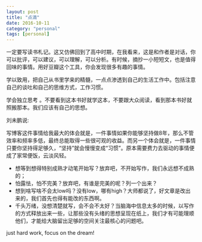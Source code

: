 ```yaml
---
layout: post
title: "点滴"
date: 2016-10-11
category: "personal"
tags: [personal]
---
```


一定要写读书札记。这又仿佛回到了高中时期，在我看来，这是和作者是对话，你可以批评，可以建议，可以理解，可以分析。有时候，摘抄一小短短文，也是值得回味的事情。用好豆瓣这个工具，你会发现很多有趣的事情。

学以致用，把自己从书里学来的精髓，一点点渗透到自己的生活工作中。包括注意自己的谈吐和自己的思维方式，工作习惯。

学会独立思考 。不要看到这本书好就学这本，不要跟大众阅读，看到那本书好就照搬那本。我们应该有自己的思想。

刘未鹏说:

写博客这件事情给我最大的体会就是，一件事情如果你能够坚持做8年，那么不管效率和频率多低，最终总能取得一些很可观的收益。而另一个体会就是，一件事情只要你坚持得足够久，“坚持”就会慢慢变成“习惯”。原本需要费力去驱动的事情便成了家常便饭，云淡风轻。

* 想等到想得特别成熟才动笔开始写？放弃吧，不开始写作，我们永远想不成熟的；
* 怕露怯，怕不完美？放弃吧，有谁是完美的呢？列一个出来？
* 想到啥写啥不会太low吗？没有low，哪有high？大师都说了，好文章是改出来的，我们首先也得有能改的东西啊。
* 千头万绪，没想清楚就写，会不会不太好？当脑海中信息太多的时候，以写作的方式释放出来一些，让那些没有头绪的思想呈现在纸上，我们才有可能理顺他们，才能给大脑留出足够的空间关注最核心的问题吧。

just hard work, focus on the dream!
